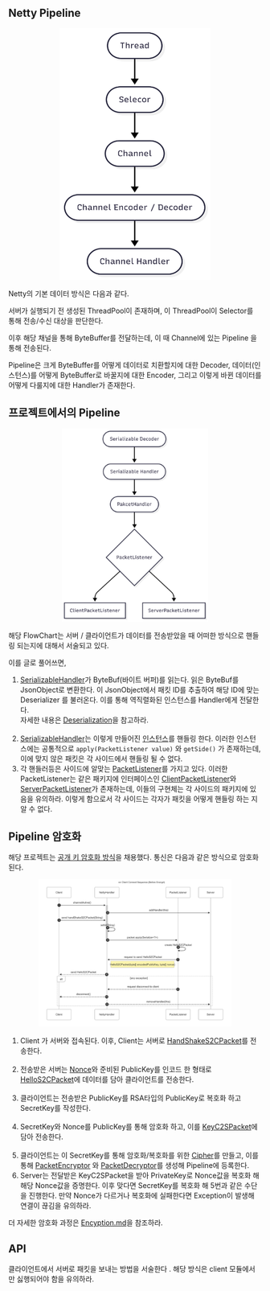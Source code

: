 
## Netty Pipeline

<div style="text-align: center;"><img src="doc/default_netty_flow.png" width="300" height="500"/></div>

Netty의 기본 데이터 방식은 다음과 같다. <br>

서버가 실행되기 전 생성된 ThreadPool이 존재하며, 이 ThreadPool이 Selector를 통해 전송/수신 대상을 판단한다. <br>

이후 해당 채널을 통해 ByteBuffer를 전달하는데, 이 때 Channel에 있는 Pipeline 을 통해 전송된다.

Pipeline은 크게 ByteBuffer를 어떻게 데이터로 치환할지에 대한 Decoder, 데이터(인스턴스)를 어떻게 ByteBuffer로 바꿀지에 대한 Encoder, 그리고 이렇게 바뀐 데이터를 어떻게 다룰지에 대한 Handler가 존재한다.

## 프로젝트에서의 Pipeline

<div style="text-align: center;"><img src="kiosk_cafeteria_channel_pipline.png" width = "292" height = "384"></div>

해당 FlowChart는 서버 / 클라이언트가 데이터를 전송받았을 때 어떠한 방식으로 핸들링 되는지에 대해서 서술되고 있다.

이를 글로 풀어쓰면,

1. [SerializableHandler](/common/src/main/java/common/network/handler/SerializableDecoder.java)가 ByteBuf(바이트 버퍼)를 읽는다. 읽은 ByteBuf를 JsonObject로 변환한다. 이 JsonObject에서 패킷 ID를 추출하여 해당 ID에 맞는 Deserializer 를 불러온다. 이를 통해 역직렬화된 인스턴스를 Handler에게 전달한다. <br>
자세한 내용은 [Deserialization](/doc/Deserialization.md)을 참고하라. <br><br>
2. [SerializableHandler](/common/src/main/java/common/network/handler/SerializableHandler.java)는 이렇게 만들어진 [인스턴스](/common/src/main/java/common/network/packet/Serializable.java)를 핸들링 한다. 이러한 인스턴스에는 공통적으로 `apply(PacketListener value)` 와 `getSide()` 가 존재하는데, 이에 맞지 않은 패킷은 각 사이드에서 핸들링 될 수 없다.
3. 각 핸들러등은 사이드에 알맞는 [PacketListener](/common/src/main/java/common/network/handler/listener/PacketListener.java)를 가지고 있다. 이러한 PacketListener는 같은 패키지에 인터페이스인 [ClientPacketListener](/common/src/main/java/common/network/handler/listener/ClientPacketListener.java)와 [ServerPacketListener](/common/src/main/java/common/network/handler/listener/ServerPacketListener.java)가 존재하는데, 이들의 구현체는 각 사이드의 패키지에 있음을 유의하라. 이렇게 함으로서 각 사이드는 각자가 패킷을 어떻게 핸들링 하는 지 알 수 없다.


## Pipeline 암호화

해당 프로젝트는 [공개 키 암호화 방식](https://namu.wiki/w/%EA%B3%B5%EA%B0%9C%ED%82%A4%20%EC%95%94%ED%98%B8%ED%99%94%20%EB%B0%A9%EC%8B%9D)을 채용했다. 통신은 다음과 같은 방식으로 암호화 된다.

<div style="text-align: center"><img src="kiosk_cafeteria_encryption.png" width = "384", height="294"></div>

1. Client 가 서버와 접속된다. 이후, Client는 서버로 [HandShakeS2CPacket](/common/src/main/java/common/network/packet/HandShakeC2SInfo.java)를 전송한다. <br><br>
2. 전송받은 서버는 [Nonce](https://www.ibm.com/docs/ko/was-nd/9.0.5?topic=services-nonce-randomly-generated-token)와 준비된 PublicKey를 인코드 한 형태로 [HelloS2CPacket](/common/src/main/java/common/network/packet/HelloS2CPacket.java)에 데이터를 담아 클라이언트를 전송한다.<br><br>
3. 클라이언트는 전송받은 PublicKey를 RSA타입의 PublicKey로 복호화 하고 SecretKey를 작성한다. <br><br>
4. SecretKey와 Nonce를 PublicKey를 통해 암호화 하고, 이를 [KeyC2SPacket](/common/src/main/java/common/network/packet/KeyC2SPacket.java)에 담아 전송한다. <br><br>
5. 클라이언트는 이 SecretKey를 통해 암호화/복호화를 위한 [Cipher](https://olab.research.google.com/drive/1YRY06MZHmb1JaAb22o9kyW22wD3LXXIr#scrollTo=4eaU9DEbJj1O)를 만들고, 이를 통해 [PacketEncryptor](/common/src/main/java/common/network/encryption/PacketEncryptor.java) 와 [PacketDecryptor](/common/src/main/java/common/network/encryption/PacketEncryptor.java)를 생성해 Pipeline에 등록한다.
6. Server는 전달받은 KeyC2SPacket을 받아 PrivateKey로 Nonce값을 복호화 해 해당 Nonce값을 증명한다. 이후 맞다면 SecretKey를 복호화 해 5번과 같은 수단을 진행한다. 만약 Nonce가 다르거나 복호화에 실패한다면 Exception이 발생해 연결이 끊김을 유의하라.

더 자세한 암호화 과정은 [Encyption.md](/doc/Encryption.md)을 참조하라.

## API
클라이언트에서 서버로 패킷을 보내는 방법을 서술한다 . 해당 방식은 client 모듈에서만 싫행되어야 함을 유의하라.